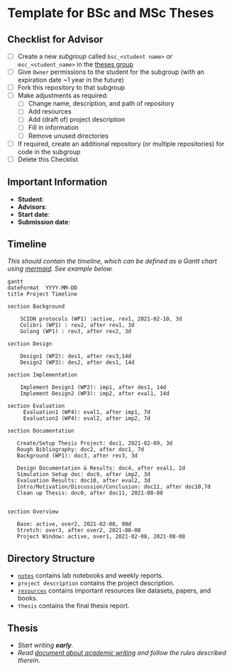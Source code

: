 # Template for BSc and MSc Theses

## Checklist for Advisor

- [ ] Create a new *subgroup* called `bsc_<student name>` or `msc_<student_name>` in the [theses group](https://gitlab.inf.ethz.ch/OU-PERRIG/theses)
- [ ] Give `Owner` permissions to the student for the subgroup (with an expiration date ~1 year in the future)
- [ ] Fork this repository to that subgroup
- [ ] Make adjustments as required:
  - [ ] Change name, description, and path of repository
  - [ ] Add resources
  - [ ] Add (draft of) project description
  - [ ] Fill in information
  - [ ] Remove unused directories
- [ ] If required, create an additional repository (or multiple repositories) for code in the subgroup
- [ ] Delete this Checklist

## Important Information

- **Student**:
- **Advisors**:
- **Start date**:
- **Submission date**:

## Timeline

*This should contain the timeline, which can be defined as a Gantt chart using [mermaid](https://mermaid-js.github.io/mermaid/). See example below.*

```mermaid
gantt
dateFormat  YYYY-MM-DD
title Project Timeline

section Background

    SCION protocols (WP1) :active, rev1, 2021-02-10, 3d
    Colibri (WP1) : rev2, after rev1, 3d
    Golang (WP1) : rev3, after rev2, 3d

section Design

    Design1 (WP2): des1, after rev3,14d
    Design2 (WP3): des2, after des1, 14d

section Implementation

    Implement Design1 (WP2): imp1, after des1, 14d
    Implement Design2 (WP3): imp2, after eval1, 14d

section Evaluation
     Evaluation1 (WP4): eval1, after imp1, 7d
     Evaluation2 (WP4): eval2, after imp2, 7d

section Documentation

   Create/Setup Thesis Project: doc1, 2021-02-09, 3d
   Rough Bibliography: doc2, after doc1, 7d
   Background (WP1): doc3, after rev3, 3d

   Design Documentation & Results: doc4, after eval1, 2d
   Simulation Setup doc: doc9, after imp2, 3d
   Evaluation Results: doc10, after eval2, 3d
   Intro/Motivation/Discussion/Conclusion: doc11, after doc10,7d
   Clean up Thesis: doc0, after doc11, 2021-08-08


section Overview

   Base: active, over2, 2021-02-08, 90d
   Stretch: over3, after over2, 2021-08-08
   Project Window: active, over1, 2021-02-08, 2021-08-08

```

## Directory Structure

- [`notes`](./notes/README.md) contains lab notebooks and weekly reports.
- `project description` contains the project description.
- [`resources`](./notes/README.md) contains important resources like datasets, papers, and books.
- `thesis` contains the final thesis report.

## Thesis

- *Start writing **early**.*
- *Read [document about academic writing](https://cloud.inf.ethz.ch/s/Yc4gjEceJmpS3yP) and follow the rules described therein.*
